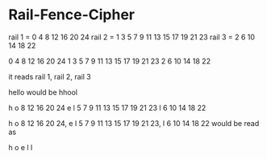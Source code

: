 # Rail-Fence-Cipher

rail 1 = 0     4       8      12      16       20       24
rail 2 =  1  3   5   7  9  11  13  15    17  19  21   23
rail 3 =   2       6     10      14        18      22

0     4       8      12      16       20       24
 1  3   5   7  9  11  13  15    17  19  21   23
  2       6     10      14        18      22

it reads rail 1, rail 2, rail 3

hello would be hhool

h     o       8      12      16       20       24
 e  l   5   7  9  11  13  15    17  19  21   23
  l       6     10      14        18      22
  
  
h  o  8  12 16 20 24,    e l 5 7 9 11 13 15 17 19 21 23,   l 6 10 14 18 22   would be read as 


h o e l l
